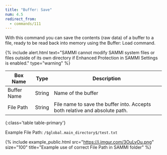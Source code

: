 ```yaml
---
title: "Buffer: Save"
num: 4.5
redirect_from:
  - commands/111
---
```


With this command you can save the contents (raw data) of a buffer to a file, ready to be read back into memory using the Buffer: Load command.

{% include alert.html text="SAMMI cannot modify SAMMI system files or files outside of its own directory if Enhanced Protection in SAMMI Settings is enabled." type="warning" %} 

| Box Name | Type | Description | 
|-------|--------|--------
|Buffer Name	|String	| Name of the buffer
|File Path| String| File name to save the buffer into. Accepts both relative and absolute path. |
{:class='table table-primary'}

Example File Path: `/$global.main_directory$/test.txt`

{% include example_public.html src="https://i.imgur.com/3OuLvOu.png" size="100" title="Example use of correct File Path in SAMMI folder" %}  
